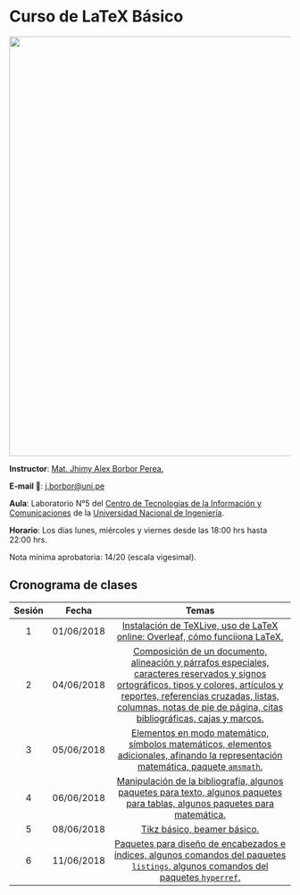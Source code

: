 Curso de LaTeX Básico
===

<p align="center">
  <img src="https://github.com/carlosal1015/Curso-de-LaTeX/blob/master/CTIC-UNI/images/ctic.jpg" width="750">
</p>


**Instructor**: [Mat. Jhimy Alex Borbor Perea.](https://es-la.facebook.com/80R80R)

**E-mail :email:**: [j.borbor@uni.pe](mailto:j.borbor@uni.pe)

**Aula**: Laboratorio N°5 del [Centro de Tecnologías de la Información y Comunicaciones](http://www.ctic.uni.edu.pe/) de la [Universidad Nacional de Ingeniería](http://www.uni.edu.pe/).

**Horario**: Los días lunes, miércoles y viernes desde las 18:00 hrs hasta 22:00 hrs.

Nota mínima aprobatoria: 14/20 (escala vigesimal).

## Cronograma de clases

|   Sesión  |   Fecha   |   Temas   |
|:---------:|:---------:|:---------:|
| 1 | 01/06/2018 | [Instalación de TeXLive, uso de LaTeX online: Overleaf, cómo funciiona LaTeX.](https://github.com/carlosal1015/Curso-de-LaTeX/tree/master/CTIC-UNI/Clases/Primera%20clase) |
| 2 | 04/06/2018 | [Composición de un documento, alineación y párrafos especiales, caracteres reservados y signos ortográficos, tipos y colores, artículos y reportes, referencias cruzadas, listas, columnas, notas de pie de página, citas bibliográficas, cajas y marcos.](https://github.com/carlosal1015/Curso-de-LaTeX/tree/master/CTIC-UNI/Clases/Segunda%20clase)|
| 3 | 05/06/2018 | [Elementos en modo matemático, símbolos matemáticos, elementos adicionales, afinando la representación matemática, paquete `amsmath`.](https://github.com/carlosal1015/Curso-de-LaTeX/tree/master/CTIC-UNI/Clases/Tercera%20clase)|
| 4 | 06/06/2018 | [Manipulación de la bibliografía, algunos paquetes para texto, algunos paquetes para tablas, algunos paquetes para matemática.]()|
| 5 | 08/06/2018 | [Tikz básico, beamer básico.]()|
| 6 | 11/06/2018 | [Paquetes para diseño de encabezados e índices, algunos comandos del paquetes `listings`, algunos comandos del paquetes `hyperref`.]() |
